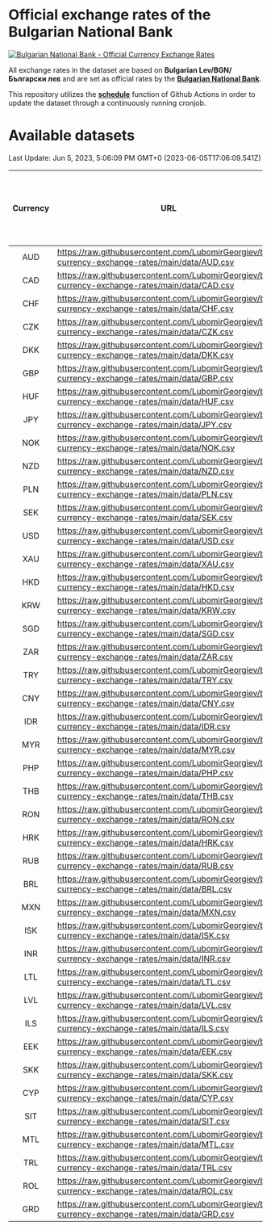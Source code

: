 # Official exchange rates of the Bulgarian National Bank

[![Bulgarian National Bank - Official Currency Exchange Rates](https://github.com/LubomirGeorgiev/bnb-currency-exchange-rates/actions/workflows/update-rates.yml/badge.svg?branch=main)](https://github.com/LubomirGeorgiev/bnb-currency-exchange-rates/actions/workflows/update-rates.yml)

All exchange rates in the dataset are based on **Bulgarian Lev/BGN/Български лев** and are set as official rates by the [**Bulgarian National Bank**](https://www.bnb.bg/Statistics/StExternalSector/StExchangeRates/StERForeignCurrencies/index.htm?toLang=_EN).

This repository utilizes the [**schedule**](https://docs.github.com/en/actions/reference/events-that-trigger-workflows) function of Github Actions in order to update the dataset through a continuously running cronjob.

# Available datasets

<!-- START LINKS (DO NOT EVER FU*ING DELETE THIS COMMENT FOR THE LOVE OF YOUR LIFE!!! IF YOU ARE CURIOS HOW IT WORKS, YOU CAN HAVE A LOOK AT ./src/updateReadme.ts) -->

Last Update: Jun 5, 2023, 5:06:09 PM GMT+0 (2023-06-05T17:06:09.541Z)

| Currency | URL                                                                                             | Number of records | Number of missing days that were filled in |
| :------: | ----------------------------------------------------------------------------------------------- | :---------------: | :----------------------------------------: |
|   AUD    | https://raw.githubusercontent.com/LubomirGeorgiev/bnb-currency-exchange-rates/main/data/AUD.csv |       8284        |                    2567                    |
|   CAD    | https://raw.githubusercontent.com/LubomirGeorgiev/bnb-currency-exchange-rates/main/data/CAD.csv |       8284        |                    2567                    |
|   CHF    | https://raw.githubusercontent.com/LubomirGeorgiev/bnb-currency-exchange-rates/main/data/CHF.csv |       8284        |                    2567                    |
|   CZK    | https://raw.githubusercontent.com/LubomirGeorgiev/bnb-currency-exchange-rates/main/data/CZK.csv |       8284        |                    2567                    |
|   DKK    | https://raw.githubusercontent.com/LubomirGeorgiev/bnb-currency-exchange-rates/main/data/DKK.csv |       8284        |                    2567                    |
|   GBP    | https://raw.githubusercontent.com/LubomirGeorgiev/bnb-currency-exchange-rates/main/data/GBP.csv |       8284        |                    2567                    |
|   HUF    | https://raw.githubusercontent.com/LubomirGeorgiev/bnb-currency-exchange-rates/main/data/HUF.csv |       8284        |                    2567                    |
|   JPY    | https://raw.githubusercontent.com/LubomirGeorgiev/bnb-currency-exchange-rates/main/data/JPY.csv |       8284        |                    2567                    |
|   NOK    | https://raw.githubusercontent.com/LubomirGeorgiev/bnb-currency-exchange-rates/main/data/NOK.csv |       8284        |                    2567                    |
|   NZD    | https://raw.githubusercontent.com/LubomirGeorgiev/bnb-currency-exchange-rates/main/data/NZD.csv |       8284        |                    2567                    |
|   PLN    | https://raw.githubusercontent.com/LubomirGeorgiev/bnb-currency-exchange-rates/main/data/PLN.csv |       8284        |                    2567                    |
|   SEK    | https://raw.githubusercontent.com/LubomirGeorgiev/bnb-currency-exchange-rates/main/data/SEK.csv |       8284        |                    2567                    |
|   USD    | https://raw.githubusercontent.com/LubomirGeorgiev/bnb-currency-exchange-rates/main/data/USD.csv |       8284        |                    2567                    |
|   XAU    | https://raw.githubusercontent.com/LubomirGeorgiev/bnb-currency-exchange-rates/main/data/XAU.csv |       8284        |                    2569                    |
|   HKD    | https://raw.githubusercontent.com/LubomirGeorgiev/bnb-currency-exchange-rates/main/data/HKD.csv |       7984        |                    2478                    |
|   KRW    | https://raw.githubusercontent.com/LubomirGeorgiev/bnb-currency-exchange-rates/main/data/KRW.csv |       7984        |                    2478                    |
|   SGD    | https://raw.githubusercontent.com/LubomirGeorgiev/bnb-currency-exchange-rates/main/data/SGD.csv |       7984        |                    2478                    |
|   ZAR    | https://raw.githubusercontent.com/LubomirGeorgiev/bnb-currency-exchange-rates/main/data/ZAR.csv |       7984        |                    2478                    |
|   TRY    | https://raw.githubusercontent.com/LubomirGeorgiev/bnb-currency-exchange-rates/main/data/TRY.csv |       6463        |                    2005                    |
|   CNY    | https://raw.githubusercontent.com/LubomirGeorgiev/bnb-currency-exchange-rates/main/data/CNY.csv |       6345        |                    1971                    |
|   IDR    | https://raw.githubusercontent.com/LubomirGeorgiev/bnb-currency-exchange-rates/main/data/IDR.csv |       6345        |                    1971                    |
|   MYR    | https://raw.githubusercontent.com/LubomirGeorgiev/bnb-currency-exchange-rates/main/data/MYR.csv |       6345        |                    1971                    |
|   PHP    | https://raw.githubusercontent.com/LubomirGeorgiev/bnb-currency-exchange-rates/main/data/PHP.csv |       6345        |                    1971                    |
|   THB    | https://raw.githubusercontent.com/LubomirGeorgiev/bnb-currency-exchange-rates/main/data/THB.csv |       6345        |                    1971                    |
|   RON    | https://raw.githubusercontent.com/LubomirGeorgiev/bnb-currency-exchange-rates/main/data/RON.csv |       6286        |                    1953                    |
|   HRK    | https://raw.githubusercontent.com/LubomirGeorgiev/bnb-currency-exchange-rates/main/data/HRK.csv |       6188        |                    1918                    |
|   RUB    | https://raw.githubusercontent.com/LubomirGeorgiev/bnb-currency-exchange-rates/main/data/RUB.csv |       5886        |                    1823                    |
|   BRL    | https://raw.githubusercontent.com/LubomirGeorgiev/bnb-currency-exchange-rates/main/data/BRL.csv |       5616        |                    1749                    |
|   MXN    | https://raw.githubusercontent.com/LubomirGeorgiev/bnb-currency-exchange-rates/main/data/MXN.csv |       5616        |                    1749                    |
|   ISK    | https://raw.githubusercontent.com/LubomirGeorgiev/bnb-currency-exchange-rates/main/data/ISK.csv |       5281        |                    1642                    |
|   INR    | https://raw.githubusercontent.com/LubomirGeorgiev/bnb-currency-exchange-rates/main/data/INR.csv |       5247        |                    1633                    |
|   LTL    | https://raw.githubusercontent.com/LubomirGeorgiev/bnb-currency-exchange-rates/main/data/LTL.csv |       4915        |                    1510                    |
|   LVL    | https://raw.githubusercontent.com/LubomirGeorgiev/bnb-currency-exchange-rates/main/data/LVL.csv |       4552        |                    1398                    |
|   ILS    | https://raw.githubusercontent.com/LubomirGeorgiev/bnb-currency-exchange-rates/main/data/ILS.csv |       4521        |                    1412                    |
|   EEK    | https://raw.githubusercontent.com/LubomirGeorgiev/bnb-currency-exchange-rates/main/data/EEK.csv |       3760        |                    1152                    |
|   SKK    | https://raw.githubusercontent.com/LubomirGeorgiev/bnb-currency-exchange-rates/main/data/SKK.csv |       2732        |                    840                     |
|   CYP    | https://raw.githubusercontent.com/LubomirGeorgiev/bnb-currency-exchange-rates/main/data/CYP.csv |       2664        |                    814                     |
|   SIT    | https://raw.githubusercontent.com/LubomirGeorgiev/bnb-currency-exchange-rates/main/data/SIT.csv |       2541        |                    777                     |
|   MTL    | https://raw.githubusercontent.com/LubomirGeorgiev/bnb-currency-exchange-rates/main/data/MTL.csv |       2364        |                    725                     |
|   TRL    | https://raw.githubusercontent.com/LubomirGeorgiev/bnb-currency-exchange-rates/main/data/TRL.csv |       1819        |                    560                     |
|   ROL    | https://raw.githubusercontent.com/LubomirGeorgiev/bnb-currency-exchange-rates/main/data/ROL.csv |       1698        |                    525                     |
|   GRD    | https://raw.githubusercontent.com/LubomirGeorgiev/bnb-currency-exchange-rates/main/data/GRD.csv |        359        |                    107                     |

<!-- END LINKS (DO NOT EVER FU*ING DELETE THIS COMMENT FOR THE LOVE OF YOUR LIFE!!! IF YOU ARE CURIOS HOW IT WORKS, YOU CAN HAVE A LOOK AT ./src/updateReadme.ts) -->
